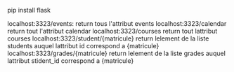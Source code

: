 pip install flask

localhost:3323/events:
return tous l'attribut events
localhost:3323/calendar
return tout l'attribut calendar 
localhost:3323/courses
return tout lattribut courses
localhost:3323/student/{matricule}
return lelement de la liste students auquel lattribut id correspond a {matricule}
localhost:3323/grades/{matricule}
return lelement de la liste grades auquel lattribut stident_id correspond a {matricule}

